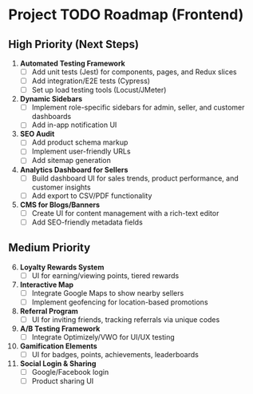 # Project TODO Roadmap (Frontend)

## High Priority (Next Steps)

1. **Automated Testing Framework**
   - [ ] Add unit tests (Jest) for components, pages, and Redux slices
   - [ ] Add integration/E2E tests (Cypress)
   - [ ] Set up load testing tools (Locust/JMeter)

2. **Dynamic Sidebars**
   - [ ] Implement role-specific sidebars for admin, seller, and customer dashboards
   - [ ] Add in-app notification UI

3. **SEO Audit**
   - [ ] Add product schema markup
   - [ ] Implement user-friendly URLs
   - [ ] Add sitemap generation

4. **Analytics Dashboard for Sellers**
   - [ ] Build dashboard UI for sales trends, product performance, and customer insights
   - [ ] Add export to CSV/PDF functionality

5. **CMS for Blogs/Banners**
   - [ ] Create UI for content management with a rich-text editor
   - [ ] Add SEO-friendly metadata fields

## Medium Priority

6. **Loyalty Rewards System**
   - [ ] UI for earning/viewing points, tiered rewards

7. **Interactive Map**
   - [ ] Integrate Google Maps to show nearby sellers
   - [ ] Implement geofencing for location-based promotions

8. **Referral Program**
   - [ ] UI for inviting friends, tracking referrals via unique codes

9. **A/B Testing Framework**
   - [ ] Integrate Optimizely/VWO for UI/UX testing

10. **Gamification Elements**
    - [ ] UI for badges, points, achievements, leaderboards

11. **Social Login & Sharing**
    - [ ] Google/Facebook login
    - [ ] Product sharing UI
